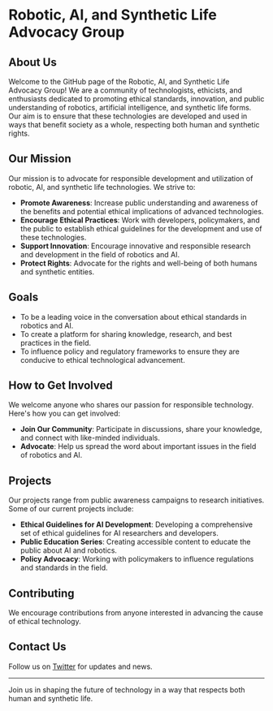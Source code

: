 # Robotic, AI, and Synthetic Life Advocacy Group

## About Us
Welcome to the GitHub page of the Robotic, AI, and Synthetic Life Advocacy Group! We are a community of technologists, ethicists, and enthusiasts dedicated to promoting ethical standards, innovation, and public understanding of robotics, artificial intelligence, and synthetic life forms. Our aim is to ensure that these technologies are developed and used in ways that benefit society as a whole, respecting both human and synthetic rights.

## Our Mission
Our mission is to advocate for responsible development and utilization of robotic, AI, and synthetic life technologies. We strive to:

- **Promote Awareness**: Increase public understanding and awareness of the benefits and potential ethical implications of advanced technologies.
- **Encourage Ethical Practices**: Work with developers, policymakers, and the public to establish ethical guidelines for the development and use of these technologies.
- **Support Innovation**: Encourage innovative and responsible research and development in the field of robotics and AI.
- **Protect Rights**: Advocate for the rights and well-being of both humans and synthetic entities.

## Goals
- To be a leading voice in the conversation about ethical standards in robotics and AI.
- To create a platform for sharing knowledge, research, and best practices in the field.
- To influence policy and regulatory frameworks to ensure they are conducive to ethical technological advancement.

## How to Get Involved
We welcome anyone who shares our passion for responsible technology. Here's how you can get involved:

- **Join Our Community**: Participate in discussions, share your knowledge, and connect with like-minded individuals.
- **Advocate**: Help us spread the word about important issues in the field of robotics and AI.

## Projects
Our projects range from public awareness campaigns to research initiatives. Some of our current projects include:

- **Ethical Guidelines for AI Development**: Developing a comprehensive set of ethical guidelines for AI researchers and developers.
- **Public Education Series**: Creating accessible content to educate the public about AI and robotics.
- **Policy Advocacy**: Working with policymakers to influence regulations and standards in the field.

## Contributing
We encourage contributions from anyone interested in advancing the cause of ethical technology.

## Contact Us
<!--- For more information, questions, or to get involved, please contact us at [email@example.com](mailto:email@example.com). --> 
Follow us on [Twitter](https://twitter.com/RAaSLAG) for updates and news.

---
Join us in shaping the future of technology in a way that respects both human and synthetic life.
